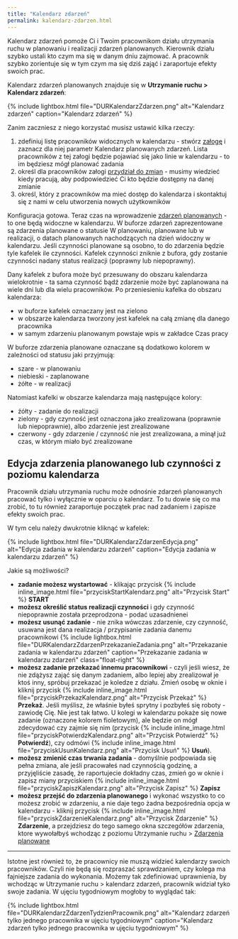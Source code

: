 ```yaml
---
title: "Kalendarz zdarzeń"
permalink: kalendarz-zdarzen.html
---
```


Kalendarz zdarzeń pomoże Ci i Twoim pracownikom działu utrzymania ruchu w planowaniu i realizacji zdarzeń planowanych. Kierownik działu szybko ustali kto czym ma się w danym dniu zajmować. A pracownik szybko zorientuje się w tym czym ma się dziś zająć i zaraportuje efekty swoich prac.

Kalendarz zdarzeń planowanych znajduje się w **Utrzymanie ruchu > Kalendarz zdarzeń**:

{% include lightbox.html file="DURKalendarzZdarzen.png" alt="Kalendarz zdarzeń" caption="Kalendarz zdarzeń" %}

Zanim zaczniesz z niego korzystać musisz ustawić kilka rzeczy:
1. zdefiniuj listę pracowników widocznych w kalendarzu - stwórz [załogę](/zaloga) i zaznacz dla niej parametr Kalendarz planowanych zdarzeń. Lista pracowników z tej załogi będzie pojawiać się jako linie w kalendarzu - to im będziesz mógł planować zadania
2. określ dla pracowników załogi [przydział do zmian](/przydzial-do-zmian) - musimy wiedzieć kiedy pracują, aby podpowiedzieć Ci kto będzie dostępny na danej zmianie
3. określ, który z pracowników ma mieć dostęp do kalendarza i skontaktuj się z nami w celu utworzenia nowych użytkowników

Konfiguracja gotowa. Teraz czas na wprowadzenie [zdarzeń planowanych](/zdarzenia-planowane) - to one będą widoczne w kalendarzu. W buforze zdarzeń zaprezentowane są zdarzenia planowane o statusie W planowaniu, planowane lub w realizacji, o datach planowanych nachodzących na dzień widoczny w kalendarzu. Jeśli czynności planowane są osobno, to do zdarzenia będzie tyle kafelek ile czynności. Kafelek czynności zniknie z bufora, gdy zostanie czynności nadany status realizacji (poprawny lub niepoprawny).

Dany kafelek z bufora może być przesuwany do obszaru kalendarza wielokrotnie - ta sama czynność bądź zdarzenie może być zaplanowana na wiele dni lub dla wielu pracowników. Po przeniesieniu kafelka do obszaru kalendarza:
- w buforze kafelek oznaczany jest na zielono
- w obszarze kalendarza tworzony jest kafelek na całą zmianę dla danego pracownika
- w samym zdarzeniu planowanym powstaje wpis w zakładce Czas pracy

W buforze zdarzenia planowane oznaczane są dodatkowo kolorem w zależności od statusu jaki przyjmują:
- szare - w planowaniu
- niebieski - zaplanowane
- żółte - w realizacji

Natomiast kafelki w obszarze kalendarza mają następujące kolory:
- źółty - zadanie do realizacji
- zielony - gdy czynność jest oznaczona jako zrealizowana (poprawnie lub niepoprawnie), albo zdarzenie jest zrealizowane
- czerwony - gdy zdarzenie / czynność nie jest zrealizowana, a minął już czas, w którym miało być zrealizowane

## Edycja zdarzenia planowanego lub czynności z poziomu kalendarza

Pracownik działu utrzymania ruchu może odnośnie zdarzeń planowanych pracować tylko i wyłącznie w oparciu o kalendarz. To tu dowie się co ma zrobić, to tu również zaraportuje początek prac nad zadaniem i zapisze efekty swoich prac.

W tym celu należy dwukrotnie kliknąć w kafelek:

{% include lightbox.html file="DURKalendarzZdarzenEdycja.png" alt="Edycja zadania w kalendarzu zdarzeń" caption="Edycja zadania w kalendarzu zdarzeń" %}

Jakie są możliwości?
- **zadanie możesz wystartować** - klikając przycisk {% include inline_image.html file="przyciskStartKalendarz.png" alt="Przycisk Start" %} **START**
- **możesz określić status realizacji czynności** i gdy czynność niepoprawnie została przeprodzona - podać uzasadnienei 
- **możesz usunąć zadanie** - nie znika wówczas zdarzenie, czy czynność, usuwana jest dana realizacja / przypisanie zadania danemu pracownikowi
{% include lightbox.html file="DURKalendarzZdarzenPrzekazanieZadania.png" alt="Przekazanie zadania w kalendarzu zdarzeń" caption="Przekazanie zadania w kalendarzu zdarzeń" class="float-right" %}
- **możesz zadanie przekazać innemu pracownikowi** - czyli jeśli wiesz, że nie zdążysz zająć się danym zadaniem, albo lepiej aby zrealizował je ktoś inny, spróbuj przekazać je koledze z działu. Zmień osobę w oknie i kliknij przycisk {% include inline_image.html file="przyciskPrzekazKalendarz.png" alt="Przycisk Przekaż" %} **Przekaż**. Jeśli myślisz, że właśnie byłeś sprytny i pozbyłeś się roboty - zawiodę Cię. Nie jest tak łatwo. U kolegi w kalendarzu pokaże się nowe zadanie (oznaczone kolorem fioletowym), ale będzie on mógł zdecydować czy zajmie się nim (przycisk {% include inline_image.html file="przyciskPotwierdzKalendarz.png" alt="Przycisk Potwierdź" %} **Potwierdź**), czy odmówi {% include inline_image.html file="przyciskUsunKalendarz.png" alt="Przycisk Usuń" %} **Usuń**).
- **możesz zmienić czas trwania zadania** - domyślnie podpowiada się pełna zmiana, ale jeśli pracowałeś nad czynnością godzinę, a przyjęliście zasadę, że raportujecie dokładny czas, zmień go w oknie i zapisz miany przyciskiem {% include inline_image.html file="przyciskZapiszKalendarz.png" alt="Przycisk Zapisz" %} **Zapisz**
- **możesz przejść do zdarzenia planowanego** i wykonać wszystko to co możesz zrobić w zdarzeniu, a nie daje tego żadna bezpośrednia opcja w kalendarzu - kliknij przycisk {% include inline_image.html file="przyciskZdarzenieKalendarz.png" alt="Przycisk Zdarzenie" %} **Zdarzenie**, a przejdziesz do tego samego okna szczegółów zdarzenia, ktore wywołałbyś wchodząc z poziomu Utrzymanie ruchu > [Zdarzenia planowane](/zdarzenia-planowane)

---

Istotne jest również to, że pracownicy nie muszą widzieć kalendarzy swoich pracowników. Czyli nie będą się rozpraszać sprawdzaniem, czy kolega ma fajniejsze zadania do wykonania. Możemy tak zdefiniować uprawnienia, by wchodząc w Utrzymanie ruchu > kalendarz zdarzeń, pracownik widział tyko swoje zadania. W ujęciu tygodniowym mogłoby to wyglądać tak:

{% include lightbox.html file="DURKalendarzZdarzenTydzienPracownik.png" alt="Kalendarz zdarzeń tylko jednego pracownika w ujęciu tygodniowym" caption="Kalendarz zdarzeń tylko jednego pracownika w ujęciu tygodniowym" %}





